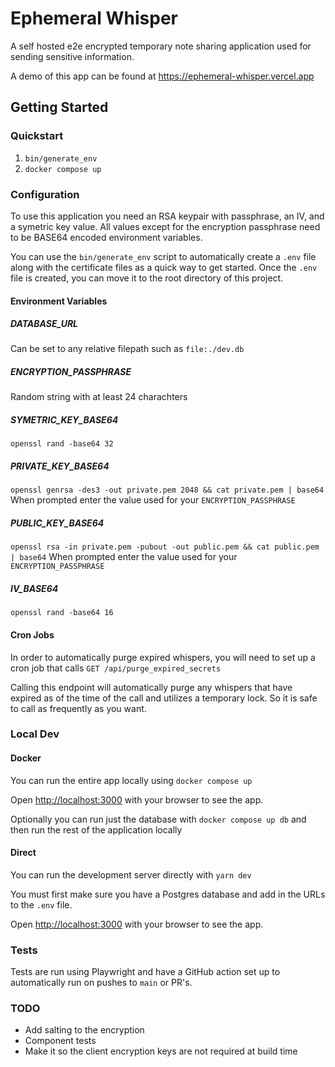 # Ephemeral Whisper

A self hosted e2e encrypted temporary note sharing application used for sending sensitive information.

A demo of this app can be found at <https://ephemeral-whisper.vercel.app>

## Getting Started

### Quickstart

1. `bin/generate_env`
2. `docker compose up`

### Configuration

To use this application you need an RSA keypair with passphrase, an IV, and a symetric key value. All values except for the encryption passphrase need to be BASE64 encoded environment variables.

You can use the `bin/generate_env` script to automatically create a `.env` file along with the certificate files as a quick way to get started. Once the `.env` file is created, you can move it to the root directory of this project.

#### Environment Variables

##### DATABASE_URL

Can be set to any relative filepath such as `file:./dev.db`

##### ENCRYPTION_PASSPHRASE

Random string with at least 24 charachters

##### SYMETRIC_KEY_BASE64

`openssl rand -base64 32`

##### PRIVATE_KEY_BASE64

`openssl genrsa -des3 -out private.pem 2048 && cat private.pem | base64`
When prompted enter the value used for your `ENCRYPTION_PASSPHRASE`

##### PUBLIC_KEY_BASE64

`openssl rsa -in private.pem -pubout -out public.pem && cat public.pem | base64`
When prompted enter the value used for your `ENCRYPTION_PASSPHRASE`

##### IV_BASE64

`openssl rand -base64 16`

#### Cron Jobs

In order to automatically purge expired whispers, you will need to set up a cron job that calls `GET /api/purge_expired_secrets`

Calling this endpoint will automatically purge any whispers that have expired as of the time of the call and utilizes a temporary lock. So it is safe to call as frequently as you want.

### Local Dev

#### Docker

You can run the entire app locally using `docker compose up`

Open [http://localhost:3000](http://localhost:3000) with your browser to see the app.

Optionally you can run just the database with `docker compose up db` and then run the rest of the application locally

#### Direct

You can run the development server directly with `yarn dev`

You must first make sure you have a Postgres database and add in the URLs to the `.env` file.

Open [http://localhost:3000](http://localhost:3000) with your browser to see the app.

### Tests

Tests are run using Playwright and have a GitHub action set up to automatically run on pushes to `main` or PR's.

### TODO

- Add salting to the encryption
- Component tests
- Make it so the client encryption keys are not required at build time
